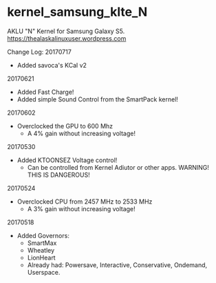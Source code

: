 # kernel_samsung_klte_N
AKLU "N" Kernel for Samsung Galaxy S5. https://thealaskalinuxuser.wordpress.com

Change Log:
20170717
+ Added savoca's KCal v2

20170621
+ Added Fast Charge!
+ Added simple Sound Control from the SmartPack kernel!

20170602
+ Overclocked the GPU to 600 Mhz
  - A 4% gain without increasing voltage!

20170530
+ Added KTOONSEZ Voltage control!
  - Can be controlled from Kernel Adiutor or other apps. WARNING! THIS IS DANGEROUS!

20170524
+ Overclocked CPU from 2457 MHz to 2533 MHz
  - A 3% gain without increasing voltage!

20170518
+ Added Governors:
  - SmartMax
  - Wheatley
  - LionHeart
  - Already had: Powersave, Interactive, Conservative, Ondemand, Userspace.
